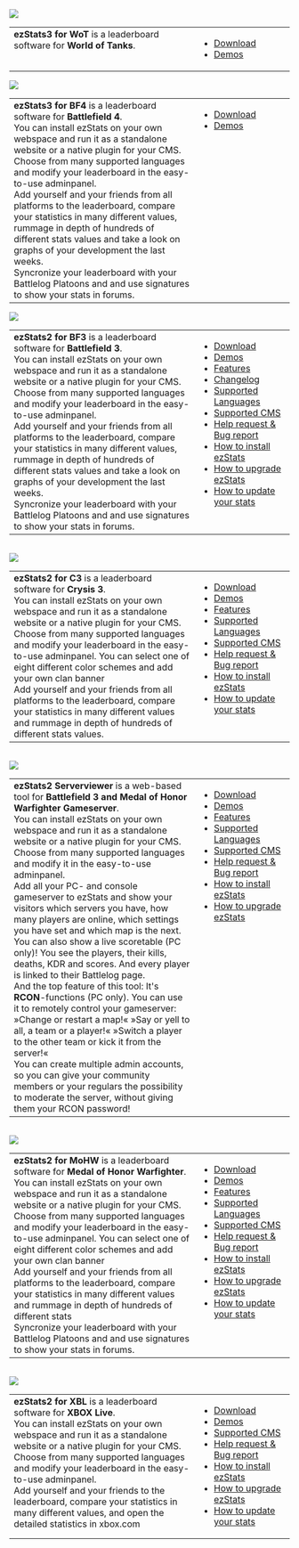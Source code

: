 

<img src='http://gfx.ezstats.org/banner_wot.jpg' />
<table width='800px'><tbody><tr><td width='66%' valign='top'>
<b>ezStats3 for WoT</b> is a leaderboard software for <b>World of Tanks</b>.<br />
</td><td valign='top'>
<ul><li><a href='http://sourceforge.net/projects/ezstats3wot/'>Download</a>
</li><li><a href='http://www.ezstats.org/demo.html'>Demos</a>
</li></ul><blockquote></td></tr></tbody></table></blockquote>

<img src='http://gfx.ezstats.org/banner_bf4.jpg' />
<table width='800px'><tbody><tr><td width='66%' valign='top'>
<b>ezStats3 for BF4</b> is a leaderboard software for <b>Battlefield 4</b>.<br />
You can install ezStats on your own webspace and run it as a standalone website or a native plugin for your CMS. Choose from many supported languages and modify your leaderboard in the easy-to-use adminpanel.<br />
Add yourself and your friends from all platforms to the leaderboard, compare your statistics in many different values, rummage in depth of hundreds of different stats values and take a look on graphs of your development the last weeks. <br />
Syncronize your leaderboard with your Battlelog Platoons and and use signatures to show your stats in forums.<br>
</td><td valign='top'>
<ul><li><a href='http://sourceforge.net/projects/ezstats3/'>Download</a>
</li><li><a href='http://www.ezstats.org/demo.html'>Demos</a>
</li></ul><blockquote></td></tr></tbody></table></blockquote>

<img src='http://gfx.ezstats.org/banner_bf3.jpg' />
<table width='800px'><tbody><tr><td width='66%' valign='top'>
<b>ezStats2 for BF3</b> is a leaderboard software for <b>Battlefield 3</b>.<br />
You can install ezStats on your own webspace and run it as a standalone website or a native plugin for your CMS. Choose from many supported languages and modify your leaderboard in the easy-to-use adminpanel.<br />
Add yourself and your friends from all platforms to the leaderboard, compare your statistics in many different values, rummage in depth of hundreds of different stats values and take a look on graphs of your development the last weeks. <br />
Syncronize your leaderboard with your Battlelog Platoons and and use signatures to show your stats in forums.<br>
</td><td valign='top'>
<ul><li><a href='http://code.google.com/p/ezstats/downloads/list'>Download</a>
</li><li><a href='http://www.ezstats.org/demo.html'>Demos</a>
</li><li><a href='http://code.google.com/p/ezstats/wiki/features_bf3'>Features</a>
</li><li><a href='http://code.google.com/p/ezstats/wiki/Changelog'>Changelog</a>
</li><li><a href='http://code.google.com/p/ezstats/wiki/supported_languages'>Supported Languages</a>
</li><li><a href='http://code.google.com/p/ezstats/wiki/supported_cms'>Supported CMS</a>
</li><li><a href='http://code.google.com/p/ezstats/downloads/list'>Help request &amp; Bug report</a>
</li><li><a href='http://code.google.com/p/ezstats/wiki/how_to_install'>How to install ezStats</a>
</li><li><a href='http://code.google.com/p/ezstats/wiki/how_to_upgrade'>How to upgrade ezStats</a>
</li><li><a href='http://code.google.com/p/ezstats/wiki/update_the_stats'>How to update your stats</a>
</li></ul><blockquote></td></tr></tbody></table>
<br />
<img src='http://gfx.ezstats.org/banner_c3.jpg' />
<table width='800px'><tbody><tr><td width='66%' valign='top'>
<b>ezStats2 for C3</b> is a leaderboard software for <b>Crysis 3</b>.<br />
You can install ezStats on your own webspace and run it as a standalone website or a native plugin for your CMS. Choose from many supported languages and modify your leaderboard in the easy-to-use adminpanel. You can select one of eight different color schemes and add your own clan banner<br />
Add yourself and your friends from all platforms to the leaderboard, compare your statistics in many different values and rummage in depth of hundreds of different stats values.<br>
</td><td valign='top'>
<ul><li><a href='http://code.google.com/p/ezstats/downloads/list'>Download</a>
</li><li><a href='http://www.ezstats.org/demo.html'>Demos</a>
</li><li><a href='http://code.google.com/p/ezstats/wiki/features_c3'>Features</a>
</li><li><a href='http://code.google.com/p/ezstats/wiki/supported_languages'>Supported Languages</a>
</li><li><a href='http://code.google.com/p/ezstats/wiki/supported_cms'>Supported CMS</a>
</li><li><a href='http://code.google.com/p/ezstats/downloads/list'>Help request &amp; Bug report</a>
</li><li><a href='http://code.google.com/p/ezstats/wiki/how_to_install'>How to install ezStats</a>
</li><li><a href='http://code.google.com/p/ezstats/wiki/update_the_stats'>How to update your stats</a>
</li></ul></td></tr></tbody></table>
<br />
<img src='http://gfx.ezstats.org/banner_serv.jpg' />
<table width='800px'><tbody><tr><td width='66%' valign='top'>
<b>ezStats2 Serverviewer</b> is a web-based tool for <b>Battlefield 3 and Medal of Honor Warfighter Gameserver</b>.<br />
You can install ezStats on your own webspace and run it as a standalone website or a native plugin for your CMS. Choose from many supported languages and modify it in the easy-to-use adminpanel.<br />
Add all your PC- and console gameserver to ezStats and show your visitors which servers you have, how many players are online, which settings you have set and which map is the next. You can also show a live scoretable (PC only)! You see the players, their kills, deaths, KDR and scores. And every player is linked to their Battlelog page.<br />
And the top feature of this tool: It's <b>RCON</b>-functions (PC only). You can use it to remotely control your gameserver: »Change or restart a map!« »Say or yell to all, a team or a player!« »Switch a player to the other team or kick it from the server!«<br />
You can create multiple admin accounts, so you can give your community members or your regulars the possibility to moderate the server, without giving them your RCON password!<br>
</td><td valign='top'>
<ul><li><a href='http://code.google.com/p/ezstats/downloads/list'>Download</a>
</li><li><a href='http://www.ezstats.org/demo.html'>Demos</a>
</li><li><a href='http://code.google.com/p/ezstats/wiki/features_serv'>Features</a>
</li><li><a href='http://code.google.com/p/ezstats/wiki/supported_languages'>Supported Languages</a>
</li><li><a href='http://code.google.com/p/ezstats/wiki/supported_cms'>Supported CMS</a>
</li><li><a href='http://code.google.com/p/ezstats/downloads/list'>Help request &amp; Bug report</a>
</li><li><a href='http://code.google.com/p/ezstats/wiki/how_to_install'>How to install ezStats</a>
</li><li><a href='http://code.google.com/p/ezstats/wiki/how_to_upgrade'>How to upgrade ezStats</a>
</li></ul></td></tr></tbody></table>
<br />
<img src='http://gfx.ezstats.org/banner_mohw.jpg' />
<table width='800px'><tbody><tr><td width='66%' valign='top'>
<b>ezStats2 for MoHW</b> is a leaderboard software for <b>Medal of Honor Warfighter</b>.<br />
You can install ezStats on your own webspace and run it as a standalone website or a native plugin for your CMS. Choose from many supported languages and modify your leaderboard in the easy-to-use adminpanel. You can select one of eight different color schemes and add your own clan banner<br />
Add yourself and your friends from all platforms to the leaderboard, compare your statistics in many different values and rummage in depth of hundreds of different stats  <br />
Syncronize your leaderboard with your Battlelog Platoons and and use signatures to show your stats in forums.<br>
</td><td valign='top'>
<ul><li><a href='http://code.google.com/p/ezstats/downloads/list'>Download</a>
</li><li><a href='http://www.ezstats.org/demo.html'>Demos</a>
</li><li><a href='http://code.google.com/p/ezstats/wiki/features_mohw'>Features</a>
</li><li><a href='http://code.google.com/p/ezstats/wiki/supported_languages'>Supported Languages</a>
</li><li><a href='http://code.google.com/p/ezstats/wiki/supported_cms'>Supported CMS</a>
</li><li><a href='http://code.google.com/p/ezstats/downloads/list'>Help request &amp; Bug report</a>
</li><li><a href='http://code.google.com/p/ezstats/wiki/how_to_install'>How to install ezStats</a>
</li><li><a href='http://code.google.com/p/ezstats/wiki/how_to_upgrade'>How to upgrade ezStats</a>
</li><li><a href='http://code.google.com/p/ezstats/wiki/update_the_stats'>How to update your stats</a>
</li></ul></td></tr></tbody></table></blockquote>

<!--<br />
<img src='http://gfx.ezstats.org/banner_psn.jpg' />
<table width='800px'><tbody><tr><td width='66%' valign='top'>
<b>ezStats2 for PSN</b> is a leaderboard software for <b>Playstation Network</b>.<br />
You can install ezStats on your own webspace and run it as a standalone website or a native plugin for your CMS. Choose from many supported languages and modify your leaderboard in the easy-to-use adminpanel.<br />
Add yourself and your friends to the leaderboard, compare your statistics in many different values, and open the detailed statistics in psnprofiles.com<br>
</td><td valign='top'>
<ul><li><a href='http://code.google.com/p/ezstats/downloads/list'>Download</a>
</li><li><a href='http://www.ezstats.org/demo.html'>Demos</a>
</li><li><a href='http://goo.gl/h88Zn'>Screenshots</a>
</li><li><a href='http://code.google.com/p/ezstats/wiki/supported_cms'>Supported CMS</a>
</li><li><a href='http://code.google.com/p/ezstats/downloads/list'>Help request &amp; Bug report</a>
</li><li><a href='http://code.google.com/p/ezstats/wiki/how_to_install'>How to install ezStats</a>
</li><li><a href='http://code.google.com/p/ezstats/wiki/how_to_upgrade'>How to upgrade ezStats</a>
</li><li><a href='http://code.google.com/p/ezstats/wiki/update_the_stats'>How to update your stats</a>
</li></ul><blockquote></td></tr></tbody></table>--></blockquote>


<br />
<img src='http://gfx.ezstats.org/banner_xbl.jpg' />
<table width='800px'><tbody><tr><td width='66%' valign='top'>
<b>ezStats2 for XBL</b> is a leaderboard software for <b>XBOX Live</b>.<br />
You can install ezStats on your own webspace and run it as a standalone website or a native plugin for your CMS. Choose from many supported languages and modify your leaderboard in the easy-to-use adminpanel.<br />
Add yourself and your friends to the leaderboard, compare your statistics in many different values, and open the detailed statistics in xbox.com<br>
</td><td valign='top'>
<ul><li><a href='http://code.google.com/p/ezstats/downloads/list'>Download</a>
</li><li><a href='http://www.ezstats.org/demo.html'>Demos</a>
</li><li><a href='http://code.google.com/p/ezstats/wiki/supported_cms'>Supported CMS</a>
</li><li><a href='http://code.google.com/p/ezstats/downloads/list'>Help request &amp; Bug report</a>
</li><li><a href='http://code.google.com/p/ezstats/wiki/how_to_install'>How to install ezStats</a>
</li><li><a href='http://code.google.com/p/ezstats/wiki/how_to_upgrade'>How to upgrade ezStats</a>
</li><li><a href='http://code.google.com/p/ezstats/wiki/update_the_stats'>How to update your stats</a>
</li></ul><blockquote></td></tr></tbody></table>